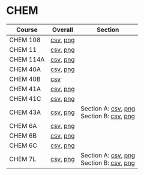 # CHEM

| Course | Overall | Section |
| ------ | ------- | ------- |
| CHEM 108 | [csv](https://github.com/UCSD-Historical-Enrollment-Data/2024Summer1/blob/main/overall/CHEM%20108.csv), [png](https://raw.githubusercontent.com/UCSD-Historical-Enrollment-Data/2024Summer1/main/plot_overall/CHEM%20108.png) |  |
| CHEM 11 | [csv](https://github.com/UCSD-Historical-Enrollment-Data/2024Summer1/blob/main/overall/CHEM%2011.csv), [png](https://raw.githubusercontent.com/UCSD-Historical-Enrollment-Data/2024Summer1/main/plot_overall/CHEM%2011.png) |  |
| CHEM 114A | [csv](https://github.com/UCSD-Historical-Enrollment-Data/2024Summer1/blob/main/overall/CHEM%20114A.csv), [png](https://raw.githubusercontent.com/UCSD-Historical-Enrollment-Data/2024Summer1/main/plot_overall/CHEM%20114A.png) |  |
| CHEM 40A | [csv](https://github.com/UCSD-Historical-Enrollment-Data/2024Summer1/blob/main/overall/CHEM%2040A.csv), [png](https://raw.githubusercontent.com/UCSD-Historical-Enrollment-Data/2024Summer1/main/plot_overall/CHEM%2040A.png) |  |
| CHEM 40B | [csv](https://github.com/UCSD-Historical-Enrollment-Data/2024Summer1/blob/main/overall/CHEM%2040B.csv) |  |
| CHEM 41A | [csv](https://github.com/UCSD-Historical-Enrollment-Data/2024Summer1/blob/main/overall/CHEM%2041A.csv), [png](https://raw.githubusercontent.com/UCSD-Historical-Enrollment-Data/2024Summer1/main/plot_overall/CHEM%2041A.png) |  |
| CHEM 41C | [csv](https://github.com/UCSD-Historical-Enrollment-Data/2024Summer1/blob/main/overall/CHEM%2041C.csv), [png](https://raw.githubusercontent.com/UCSD-Historical-Enrollment-Data/2024Summer1/main/plot_overall/CHEM%2041C.png) |  |
| CHEM 43A | [csv](https://github.com/UCSD-Historical-Enrollment-Data/2024Summer1/blob/main/overall/CHEM%2043A.csv), [png](https://raw.githubusercontent.com/UCSD-Historical-Enrollment-Data/2024Summer1/main/plot_overall/CHEM%2043A.png) | Section A: [csv](https://github.com/UCSD-Historical-Enrollment-Data/2024Summer1/blob/main/section/CHEM%2043A_A.csv), [png](https://raw.githubusercontent.com/UCSD-Historical-Enrollment-Data/2024Summer1/main/plot_section/CHEM%2043A_A.png)<br>Section B: [csv](https://github.com/UCSD-Historical-Enrollment-Data/2024Summer1/blob/main/section/CHEM%2043A_B.csv), [png](https://raw.githubusercontent.com/UCSD-Historical-Enrollment-Data/2024Summer1/main/plot_section/CHEM%2043A_B.png) |
| CHEM 6A | [csv](https://github.com/UCSD-Historical-Enrollment-Data/2024Summer1/blob/main/overall/CHEM%206A.csv), [png](https://raw.githubusercontent.com/UCSD-Historical-Enrollment-Data/2024Summer1/main/plot_overall/CHEM%206A.png) |  |
| CHEM 6B | [csv](https://github.com/UCSD-Historical-Enrollment-Data/2024Summer1/blob/main/overall/CHEM%206B.csv), [png](https://raw.githubusercontent.com/UCSD-Historical-Enrollment-Data/2024Summer1/main/plot_overall/CHEM%206B.png) |  |
| CHEM 6C | [csv](https://github.com/UCSD-Historical-Enrollment-Data/2024Summer1/blob/main/overall/CHEM%206C.csv), [png](https://raw.githubusercontent.com/UCSD-Historical-Enrollment-Data/2024Summer1/main/plot_overall/CHEM%206C.png) |  |
| CHEM 7L | [csv](https://github.com/UCSD-Historical-Enrollment-Data/2024Summer1/blob/main/overall/CHEM%207L.csv), [png](https://raw.githubusercontent.com/UCSD-Historical-Enrollment-Data/2024Summer1/main/plot_overall/CHEM%207L.png) | Section A: [csv](https://github.com/UCSD-Historical-Enrollment-Data/2024Summer1/blob/main/section/CHEM%207L_A.csv), [png](https://raw.githubusercontent.com/UCSD-Historical-Enrollment-Data/2024Summer1/main/plot_section/CHEM%207L_A.png)<br>Section B: [csv](https://github.com/UCSD-Historical-Enrollment-Data/2024Summer1/blob/main/section/CHEM%207L_B.csv), [png](https://raw.githubusercontent.com/UCSD-Historical-Enrollment-Data/2024Summer1/main/plot_section/CHEM%207L_B.png) |
